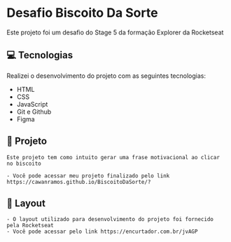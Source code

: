 <h1>Desafio Biscoito Da Sorte</h1>

<p>Este projeto foi um desafio do Stage 5 da formação Explorer da Rocketseat</p>

## 💻 Tecnologias

Realizei o desenvolvimento do projeto com as seguintes tecnologias:

- HTML
- CSS
- JavaScript
- Git e Github
- Figma

## 📝 Projeto

    Este projeto tem como intuito gerar uma frase motivacional ao clicar no biscoito
    
    - Você pode acessar meu projeto finalizado pelo link https://cawanramos.github.io/BiscoitoDaSorte/?

## 🎨 Layout 
    

    - O layout utilizado para desenvolvimento do projeto foi fornecido pela Rocketseat 
    - Você pode acessar pelo link https://encurtador.com.br/jvAGP

